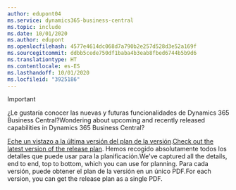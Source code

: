 ```yaml
---
author: edupont04
ms.service: dynamics365-business-central
ms.topic: include
ms.date: 10/01/2020
ms.author: edupont
ms.openlocfilehash: 4577e4614dc068d7a790b2e257d528d3e52a169f
ms.sourcegitcommit: ddbb5cede750df1baba4b3eab8fbed6744b5b9d6
ms.translationtype: HT
ms.contentlocale: es-ES
ms.lasthandoff: 10/01/2020
ms.locfileid: "3925186"
---
```

> [!IMPORTANT]
>
> <span data-ttu-id="f5d56-101">¿Le gustaría conocer las nuevas y futuras funcionalidades de Dynamics 365 Business Central?</span><span class="sxs-lookup"><span data-stu-id="f5d56-101">Wondering about upcoming and recently released capabilities in Dynamics 365 Business Central?</span></span>
>
> <span data-ttu-id="f5d56-102">[Eche un vistazo a la última versión del plan de la versión](https://go.microsoft.com/fwlink/?linkid=2047422).</span><span class="sxs-lookup"><span data-stu-id="f5d56-102">[Check out the latest version of the release plan](https://go.microsoft.com/fwlink/?linkid=2047422).</span></span> <span data-ttu-id="f5d56-103">Hemos recogido absolutamente todos los detalles que puede usar para la planificación.</span><span class="sxs-lookup"><span data-stu-id="f5d56-103">We've captured all the details, end to end, top to bottom, which you can use for planning.</span></span> <span data-ttu-id="f5d56-104">Para cada versión, puede obtener el plan de la versión en un único PDF.</span><span class="sxs-lookup"><span data-stu-id="f5d56-104">For each version, you can get the release plan as a single PDF.</span></span>  
